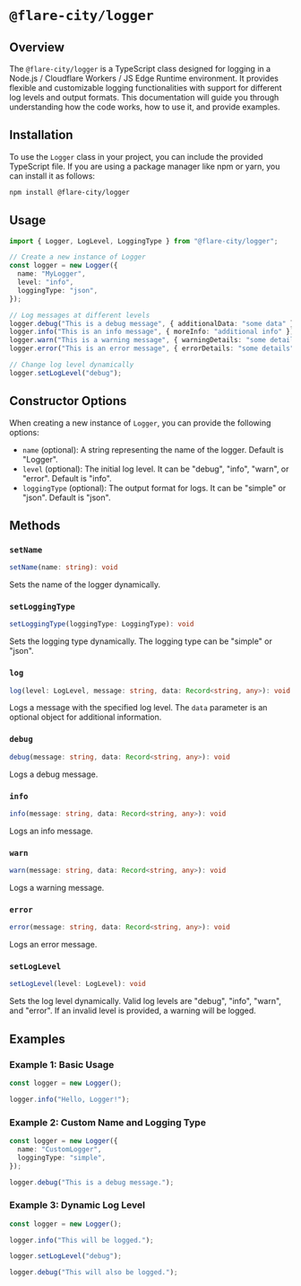 # `@flare-city/logger`

## Overview

The `@flare-city/logger` is a TypeScript class designed for logging in a Node.js / Cloudflare Workers / JS Edge Runtime environment. It provides flexible and customizable logging functionalities with support for different log levels and output formats. This documentation will guide you through understanding how the code works, how to use it, and provide examples.

## Installation

To use the `Logger` class in your project, you can include the provided TypeScript file. If you are using a package manager like npm or yarn, you can install it as follows:

```bash
npm install @flare-city/logger
```

## Usage

```typescript
import { Logger, LogLevel, LoggingType } from "@flare-city/logger";

// Create a new instance of Logger
const logger = new Logger({
  name: "MyLogger",
  level: "info",
  loggingType: "json",
});

// Log messages at different levels
logger.debug("This is a debug message", { additionalData: "some data" });
logger.info("This is an info message", { moreInfo: "additional info" });
logger.warn("This is a warning message", { warningDetails: "some details" });
logger.error("This is an error message", { errorDetails: "some details" });

// Change log level dynamically
logger.setLogLevel("debug");
```

## Constructor Options

When creating a new instance of `Logger`, you can provide the following options:

- `name` (optional): A string representing the name of the logger. Default is "Logger".
- `level` (optional): The initial log level. It can be "debug", "info", "warn", or "error". Default is "info".
- `loggingType` (optional): The output format for logs. It can be "simple" or "json". Default is "json".

## Methods

### `setName`

```typescript
setName(name: string): void
```

Sets the name of the logger dynamically.

### `setLoggingType`

```typescript
setLoggingType(loggingType: LoggingType): void
```

Sets the logging type dynamically. The logging type can be "simple" or "json".

### `log`

```typescript
log(level: LogLevel, message: string, data: Record<string, any>): void
```

Logs a message with the specified log level. The `data` parameter is an optional object for additional information.

### `debug`

```typescript
debug(message: string, data: Record<string, any>): void
```

Logs a debug message.

### `info`

```typescript
info(message: string, data: Record<string, any>): void
```

Logs an info message.

### `warn`

```typescript
warn(message: string, data: Record<string, any>): void
```

Logs a warning message.

### `error`

```typescript
error(message: string, data: Record<string, any>): void
```

Logs an error message.

### `setLogLevel`

```typescript
setLogLevel(level: LogLevel): void
```

Sets the log level dynamically. Valid log levels are "debug", "info", "warn", and "error". If an invalid level is provided, a warning will be logged.

## Examples

### Example 1: Basic Usage

```typescript
const logger = new Logger();

logger.info("Hello, Logger!");
```

### Example 2: Custom Name and Logging Type

```typescript
const logger = new Logger({
  name: "CustomLogger",
  loggingType: "simple",
});

logger.debug("This is a debug message.");
```

### Example 3: Dynamic Log Level

```typescript
const logger = new Logger();

logger.info("This will be logged.");

logger.setLogLevel("debug");

logger.debug("This will also be logged.");
```
